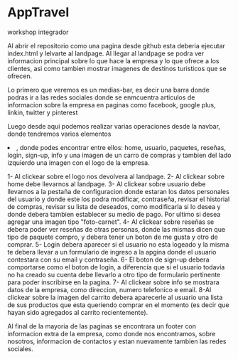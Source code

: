 # AppTravel

workshop integrador

Al abrir el repositorio como una pagina desde github esta deberia ejecutar index.html y lelvarte al landpage.
Al llegar al landpage se podra ver informacion principal sobre lo que hace la empresa y lo que ofrece a los clientes, asi como tambien mostrar imagenes de destinos turisticos que se ofrecen.

Lo primero que veremos es un medias-bar, es decir una barra donde podras ir a las redes sociales donde se enmcuentra articulos de informacion sobre la empresa en paginas como facebook, google plus, linkin, twitter y pinterest

Luego desde aqui podemos realizar varias operaciones desde la navbar, donde tendremos varios elementos <li>, donde podes encontrar entre ellos: home, usuario, paquetes, reseñas, login, sign-up, info y una imagen de un carro de compras y tambien del lado izquierdo una imagen con el logo de la empresa.

1- Al clickear sobre el logo nos devolvera al landpage.
2- Al clickear sobre home debe llevarnos al landpage.
3- Al clickear sobre usuario debe llevarnos a la pestaña de configuracion donde estaran los datos personales del usuario y donde este los podra modificar, contraseña, revisar el historial de compras, revisar su lista de deseados, como modificarla si lo desea y donde debera tambien establecer su medio de pago. Por ultimo si desea agregar una imagen tipo "foto-carnet".
4- Al clickear sobre reseñas se debera poder ver reseñas de otras personas, donde las mismas dicen que tipo de paquete compro, y debera tener un boton de me gusta y otro de comprar.
5- Login debera aparecer si el usuario no esta logeado y la misma te debera llevar a un formulario de ingreso a la apgina donde el usuario contestara con su email y contraseña.
6- El boton de sign-up debera comportarse como el boton de login, a diferencia que si el usuario todavia no ha creado su cuenta debe llevarlo a otro tipo de formulario pertinente para poder inscribirse en la pagina.
7- Al clickear sobre info se mostrara datos de la empresa, como direccion, numero telefonico e email.
8-Al clickear sobre la imagen del carrito debera aparecerle al usuario una lista de sus productos que esta queriendo comprar en el momento (es decir que hayan sido agregados al carrito recientemente).

Al final de la mayoria de las paginas se encontrara un footer con informacion extra de la empresa, como donde nos encontramos, sobre nosotros, informacion de contactos y estan nuevamente tambien las redes sociales.
